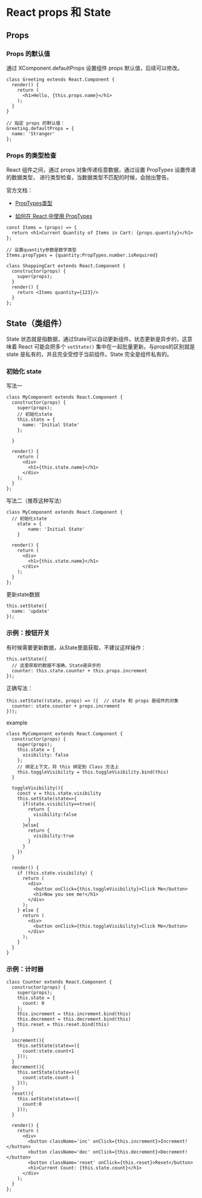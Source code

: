 # React props 和 State

## Props

### Props 的默认值

通过 XComponent.defaultProps 设置组件 props 默认值，后续可以修改。

```
class Greeting extends React.Component {
  render() {
    return (
      <h1>Hello, {this.props.name}</h1>
    );
  }
}

// 指定 props 的默认值：
Greeting.defaultProps = {
  name: 'Stranger'
};

```

### Props 的类型检查

React 组件之间，通过 props 对象传递任意数据，通过设置 PropTypes 设置传递的数据类型， 进行类型检查，当数据类型不匹配的时候，会抛出警告。

官方文档：

- [PropTypes类型](https://zh-hans.reactjs.org/docs/typechecking-with-proptypes.html#gatsby-focus-wrapper)

- [如何在 React 中使用 PropTypes](https://www.freecodecamp.org/chinese/news/how-to-use-proptypes-in-react/)



```
const Items = (props) => {
  return <h1>Current Quantity of Items in Cart: {props.quantity}</h1>
};

// 设置quantity参数是数字类型
Items.propTypes = {quantity:PropTypes.number.isRequired}
 
class ShoppingCart extends React.Component {
  constructor(props) {
    super(props);
  }
  render() {
    return <Items quantity={123}/>
  }
};
```

## State（类组件）

State 状态就是指数据，通过State可以自动更新组件。状态更新是异步的，这意味着 React 可能会把多个 `setState()` 集中在一起批量更新。与props的区别就是 state 是私有的，并且完全受控于当前组件。State 完全是组件私有的。

### 初始化 state

写法一

```
class MyComponent extends React.Component {
  constructor(props) {
    super(props);
    // 初始化state
    this.state = {
      name: 'Initial State'
    };
    
  }
 
  render() {
    return (
      <div>
        <h1>{this.state.name}</h1>
      </div>
    );
  }
};
```



写法二（推荐这种写法）

```
class MyComponent extends React.Component {
  // 初始化state
	state = {
		name: 'Initial State'
	}
 
  render() {
    return (
      <div>
        <h1>{this.state.name}</h1>
      </div>
    );
  }
};
```

更新state数据

```
this.setState({
  name: 'update'
});
```

### 示例：按钮开关

有时候需要更新数据，从State里面获取，不建议这样操作：

```
this.setState({
  // 这里获取的数据不准确，State是异步的
  counter: this.state.counter + this.props.increment
});
```



正确写法：

```
this.setState((state, props) => ({  // state 和 props 是组件的对象
  counter: state.counter + props.increment
}));
```



example

```
class MyComponent extends React.Component {
  constructor(props) {
    super(props);
    this.state = {
      visibility: false
    };
    // 绑定上下文，将 this 绑定到 Class 方法上
    this.toggleVisibility = this.toggleVisibility.bind(this)
  }
 
  toggleVisibility(){
    const v = this.state.visibility
    this.setState(state=>{
      if(state.visibility==true){
        return {
          visibility:false
        }
      }else{
        return {
          visibility:true
        }
      }
    })
  }
 
  render() {
    if (this.state.visibility) {
      return (
        <div>
          <button onClick={this.toggleVisibility}>Click Me</button>
          <h1>Now you see me!</h1>
        </div>
      );
    } else {
      return (
        <div>
          <button onClick={this.toggleVisibility}>Click Me</button>
        </div>
      );
    }
  }
}
```

### 示例：计时器

```
class Counter extends React.Component {
  constructor(props) {
    super(props);
    this.state = {
      count: 0
    };
    this.increment = this.increment.bind(this)
    this.decrement = this.decrement.bind(this)
    this.reset = this.reset.bind(this)
  }
   
  increment(){
    this.setState(state=>({
      count:state.count+1
    }));
  }
  decrement(){
    this.setState(state=>({
      count:state.count-1
    }));
  }
  reset(){
    this.setState(state=>({
      count:0
    }));
  }
   
  render() {
    return (
      <div>
        <button className='inc' onClick={this.increment}>Increment!</button>
        <button className='dec' onClick={this.decrement}>Decrement!</button>
        <button className='reset' onClick={this.reset}>Reset</button>
        <h1>Current Count: {this.state.count}</h1>
      </div>
    );
  }
};
```

